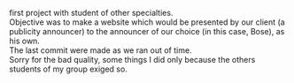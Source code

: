 first project with student of other specialties.<br>
Objective was to make a website which would be presented by our client (a publicity announcer)
to the announcer of our choice (in this case, Bose), as his own. <br>
The last commit were made as we ran out of time. <br>
Sorry for the bad quality, 
some things I did only because the others students of my group exiged so.